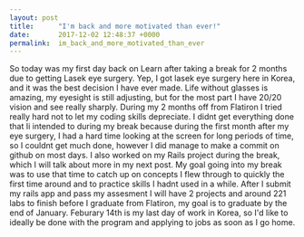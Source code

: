 ```yaml
---
layout: post
title:      "I'm back and more motivated than ever!"
date:       2017-12-02 12:48:37 +0000
permalink:  im_back_and_more_motivated_than_ever
---
```



So today was my first day back on Learn after taking a break for 2 months due to getting Lasek eye surgery. Yep, I got lasek eye surgery here in Korea, and it was the best decision I have ever made. Life without glasses is amazing, my eyesight is still adjusting, but for the most part I have 20/20 vision and see really sharply. During my 2 months off from Flatiron I tried really hard not to let my coding skills depreciate. I didnt get everything done that Ii intended to during my break because during the first month after my eye surgery, I had a hard time looking at the screen for long periods of time, so I couldnt get much done, however I did manage to make a commit on github on most days. I also worked on my Rails project during the break, which I will talk about more in my next post. My goal going into my break was to use that time to catch up on concepts I flew through to quickly the first time around and to practice skills I hadnt used in a while. After I submit my rails app and pass my assesment I will have 2 projects and around 221 labs to finish before I graduate from Flatiron, my goal is to graduate by the end of January. Feburary 14th is my last day of work in Korea, so I'd like to ideally be done with the program and applying to jobs as soon as I go home. 

